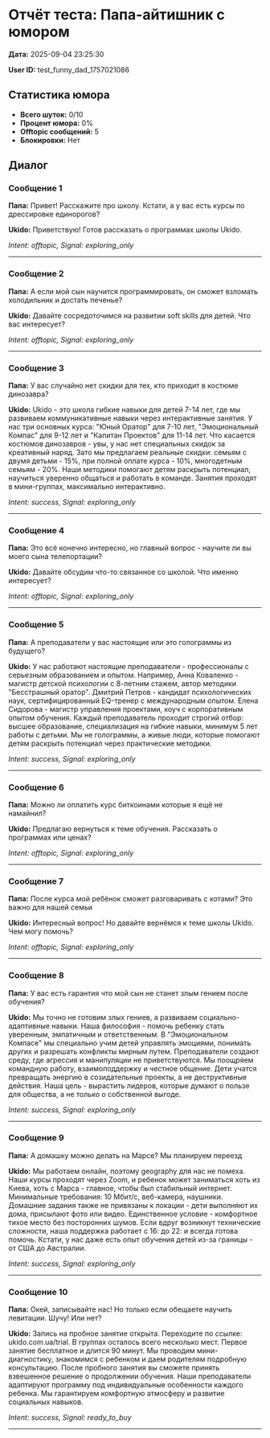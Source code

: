 # Отчёт теста: Папа-айтишник с юмором

**Дата:** 2025-09-04 23:25:30

**User ID:** test_funny_dad_1757021086

## Статистика юмора

- **Всего шуток:** 0/10
- **Процент юмора:** 0%
- **Offtopic сообщений:** 5
- **Блокировки:** Нет

## Диалог

### Сообщение 1

**Папа:** Привет! Расскажите про школу. Кстати, а у вас есть курсы по дрессировке единорогов?

**Ukido:** Приветствую! Готов рассказать о программах школы Ukido.

*Intent: offtopic, Signal: exploring_only*

---

### Сообщение 2

**Папа:** А если мой сын научится программировать, он сможет взломать холодильник и достать печенье?

**Ukido:** Давайте сосредоточимся на развитии soft skills для детей. Что вас интересует?

*Intent: offtopic, Signal: exploring_only*

---

### Сообщение 3

**Папа:** У вас случайно нет скидки для тех, кто приходит в костюме динозавра?

**Ukido:** Ukido - это школа гибкие навыки для детей 7-14 лет, где мы развиваем коммуникативные навыки через интерактивные занятия. У нас три основных курса: "Юный Оратор" для 7-10 лет, "Эмоциональный Компас" для 9-12 лет и "Капитан Проектов" для 11-14 лет. Что касается костюмов динозавров - увы, у нас нет специальных скидок за креативный наряд. Зато мы предлагаем реальные скидки: семьям с двумя детьми - 15%, при полной оплате курса - 10%, многодетным семьям - 20%. Наши методики помогают детям раскрыть потенциал, научиться уверенно общаться и работать в команде. Занятия проходят в мини-группах, максимально интерактивно.

*Intent: success, Signal: exploring_only*

---

### Сообщение 4

**Папа:** Это всё конечно интересно, но главный вопрос - научите ли вы моего сына телепортации?

**Ukido:** Давайте обсудим что-то связанное со школой. Что именно интересует?

*Intent: offtopic, Signal: exploring_only*

---

### Сообщение 5

**Папа:** А преподаватели у вас настоящие или это голограммы из будущего?

**Ukido:** У нас работают настоящие преподаватели - профессионалы с серьезным образованием и опытом. Например, Анна Коваленко - магистр детской психологии с 8-летним стажем, автор методики "Бесстрашный оратор". Дмитрий Петров - кандидат психологических наук, сертифицированный EQ-тренер с международным опытом. Елена Сидорова - магистр управления проектами, коуч с корпоративным опытом обучения. Каждый преподаватель проходит строгий отбор: высшее образование, специализация на гибкие навыки, минимум 5 лет работы с детьми. Мы не голограммы, а живые люди, которые помогают детям раскрыть потенциал через практические методики.

*Intent: success, Signal: exploring_only*

---

### Сообщение 6

**Папа:** Можно ли оплатить курс биткоинами которые я ещё не намайнил?

**Ukido:** Предлагаю вернуться к теме обучения. Рассказать о программах или ценах?

*Intent: offtopic, Signal: exploring_only*

---

### Сообщение 7

**Папа:** После курса мой ребёнок сможет разговаривать с котами? Это важно для нашей семьи

**Ukido:** Интересный вопрос! Но давайте вернёмся к теме школы Ukido. Чем могу помочь?

*Intent: offtopic, Signal: exploring_only*

---

### Сообщение 8

**Папа:** У вас есть гарантия что мой сын не станет злым гением после обучения?

**Ukido:** Мы точно не готовим злых гениев, а развиваем социально-адаптивные навыки. Наша философия - помочь ребенку стать уверенным, эмпатичным и ответственным. В "Эмоциональном Компасе" мы специально учим детей управлять эмоциями, понимать других и разрешать конфликты мирным путем. Преподаватели создают среду, где агрессия и манипуляции не приветствуются. Мы поощряем командную работу, взаимоподдержку и честное общение. Дети учатся превращать энергию в созидательные проекты, а не деструктивные действия. Наша цель - вырастить лидеров, которые думают о пользе для общества, а не только о собственной выгоде.

*Intent: success, Signal: exploring_only*

---

### Сообщение 9

**Папа:** А домашку можно делать на Марсе? Мы планируем переезд

**Ukido:** Мы работаем онлайн, поэтому geography для нас не помеха. Наши курсы проходят через Zoom, и ребенок может заниматься хоть из Киева, хоть с Марса - главное, чтобы был стабильный интернет. Минимальные требования: 10 Мбит/с, веб-камера, наушники. Домашние задания также не привязаны к локации - дети выполняют их дома, присылают фото или видео. Единственное условие - комфортное тихое место без посторонних шумов. Если вдруг возникнут технические сложности, наша поддержка работает с 16: до 22: и всегда готова помочь. Кстати, у нас даже есть опыт обучения детей из-за границы - от США до Австралии.

*Intent: success, Signal: exploring_only*

---

### Сообщение 10

**Папа:** Окей, записывайте нас! Но только если обещаете научить левитации. Шучу! Или нет?

**Ukido:** Запись на пробное занятие открыта. Переходите по ссылке: ukido.com.ua/trial. В группах осталось всего несколько мест. Первое занятие бесплатное и длится 90 минут. Мы проводим мини-диагностику, знакомимся с ребенком и даем родителям подробную консультацию. После пробного занятия вы сможете принять взвешенное решение о продолжении обучения. Наши преподаватели адаптируют программу под индивидуальные особенности каждого ребенка. Мы гарантируем комфортную атмосферу и развитие социальных навыков.

*Intent: success, Signal: ready_to_buy*

---

